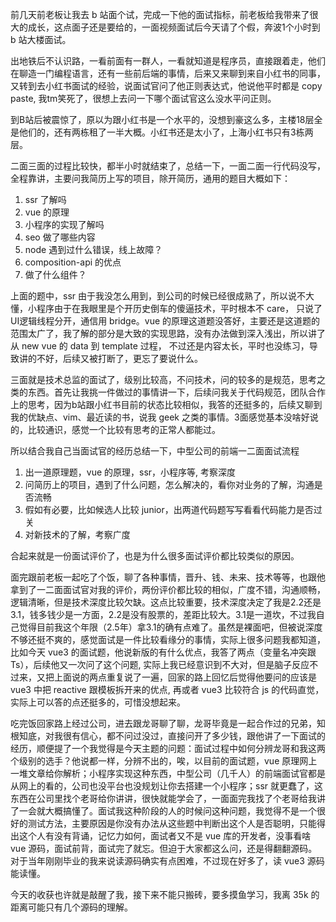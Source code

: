 前几天前老板让我去 b 站面个试，完成一下他的面试指标，前老板给我带来了很大的成长，这点面子还是要给的，一面视频面试后今天请了个假，奔波1个小时到 b 站大楼面试。

出地铁后不认识路，一看前面有一群人，一看就知道是程序员，直接跟着走，他们在聊造一门编程语言，还有一些前后端的事情，后来又来聊到来自小红书的同事，又转到去小红书面试的经验，说面试官问了他正则表达式，他说他平时都是 copy paste, 我tm笑死了，很想上去问一下哪个面试官这么没水平问正则。

到B站后被震惊了，原以为跟小红书是一个水平的，没想到豪这么多，主楼18层全是他们的，还有两栋租了一半大概。小红书还是太小了，上海小红书只有3栋两层。

二面三面的过程比较快，都半小时就结束了，总结一下，一面二面一行代码没写，全程靠讲，主要问我简历上写的项目，除开简历，通用的题目大概如下：
1. ssr 了解吗
2. vue 的原理
3. 小程序的实现了解吗
4. seo 做了哪些内容
5. node 遇到过什么错误，线上故障？
6. composition-api 的优点
7. 做了什么组件？


上面的题中，ssr 由于我没怎么用到，到公司的时候已经很成熟了，所以说不大懂，小程序由于在我眼里是个开历史倒车的傻逼技术，平时根本不 care， 只说了UI逻辑线程分开，通信用 bridge。vue 的原理这道题没答好，主要还是这道题的范围太广了，我了解的部分是大致的实现思路，没有办法做到深入浅出，所以讲了从 new vue 的 data 到 template 过程， 不过还是内容太长，平时也没练习，导致讲的不好，后续又被打断了，更忘了要说什么。

三面就是技术总监的面试了，级别比较高，不问技术，问的较多的是规范，思考之类的东西。首先让我挑一件做过的事情讲一下，后续问我关于代码规范，团队合作上的思考，因为b站跟小红书目前的状态比较相似，我答的还挺多的，后续又聊到我的优缺点、vim、最近读的书，说我 geek 之类的事情。3面感觉基本没啥好说的，比较通识，感觉一个比较有思考的正常人都能过。

所以结合我自己当面试官的经历总结一下，中型公司的前端一二面面试流程
1. 出一道原理题，vue 的原理，ssr，小程序等, 考察深度
2. 问简历上的项目，遇到了什么问题，怎么解决的，看你对业务的了解，沟通是否流畅
3. 假如有必要，比如候选人比较 junior，出两道代码题写写看看代码能力是否过关
4. 对新技术的了解，考察广度

合起来就是一份面试评价了，也是为什么很多面试评价都比较类似的原因。


面完跟前老板一起吃了个饭，聊了各种事情，晋升、钱、未来、技术等等，也跟他拿到了一二面面试官对我的评价，两份评价都比较的相似，广度不错，沟通顺畅，逻辑清晰，但是技术深度比较欠缺。这点比较重要，技术深度决定了我是2.2还是3.1，钱多钱少是一方面，2.2是没有股票的，差距比较大。3.1是一道坎，不过我自己觉得目前我这个年限（2.5年）拿3.1的确有点难了。虽然是裸面吧，但被说深度不够还挺不爽的，感觉面试是一件比较看缘分的事情，实际上很多问题我都知道，比如今天 vue3 的面试题，他说新版的有什么优点，我答了两点（变量名冲突跟 Ts），后续他又一次问了这个问题, 实际上我已经意识到不大对，但是脑子反应不过来，又把上面说的两点重复说了一遍，回家的路上回忆后觉得他要问的应该是 vue3 中把 reactive 跟模板拆开来的优点, 再或者 vue3 比较符合 js 的代码直觉，实际上可以答的点还挺多的，可惜没想起来。



吃完饭回家路上经过公司，进去跟龙哥聊了聊，龙哥毕竟是一起合作过的兄弟，知根知底，对我很有信心，都不问过没过，直接问开了多少钱，跟他讲了一下面试的经历，顺便提了一个我觉得是今天主题的问题：面试过程中如何分辨龙哥和我这两个级别的选手？他说都一样，分辨不出的，唉，以目前的面试题，vue 原理网上一堆文章给你解析；小程序实现这种东西，中型公司（几千人）的前端面试官都是从网上的看的，公司也没平台也没规划让你去搭建一个小程序；ssr 就更蠢了，这东西在公司里找个老哥给你讲讲，很快就能学会了，一面面完我找了个老哥给我讲了一会就大概搞懂了。面试我这种阶段的人的时候问这种问题，我觉得不是一个很好的测试方法，主要原因是你没有办法从这些题中判断出这个人是否聪明，只能得出这个人有没有背诵，记忆力如何，面试者又不是 vue 库的开发者，没事看啥 vue 源码，面试前背，面试完了就忘。但迫于大家都这么问，还是得翻翻源码。对于当年刚刚毕业的我来说读源码确实有点困难，不过现在好多了，读 vue3 源码能读懂。

今天的收获也许就是敲醒了我，接下来不能只搬砖，要多摸鱼学习，我离 35k 的距离可能只有几个源码的理解。
